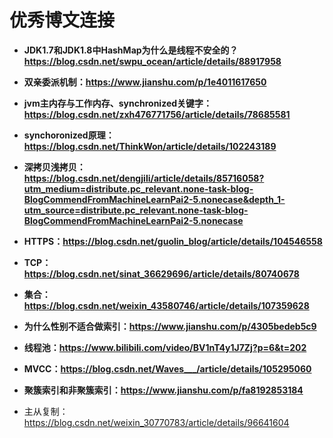 # **优秀博文连接**

* **JDK1.7和JDK1.8中HashMap为什么是线程不安全的？https://blog.csdn.net/swpu_ocean/article/details/88917958**
* **双亲委派机制：https://www.jianshu.com/p/1e4011617650**
* **jvm主内存与工作内存、synchronized关键字：https://blog.csdn.net/zxh476771756/article/details/78685581**
* **synchoronized原理：https://blog.csdn.net/ThinkWon/article/details/102243189**
* **深拷贝浅拷贝：https://blog.csdn.net/dengjili/article/details/85716058?utm_medium=distribute.pc_relevant.none-task-blog-BlogCommendFromMachineLearnPai2-5.nonecase&depth_1-utm_source=distribute.pc_relevant.none-task-blog-BlogCommendFromMachineLearnPai2-5.nonecase**
* **HTTPS：https://blog.csdn.net/guolin_blog/article/details/104546558**
* **TCP：https://blog.csdn.net/sinat_36629696/article/details/80740678**
* **集合：https://blog.csdn.net/weixin_43580746/article/details/107359628**
* **为什么性别不适合做索引：https://www.jianshu.com/p/4305bedeb5c9**
* **线程池：https://www.bilibili.com/video/BV1nT4y1J7Zj?p=6&t=202**
* **MVCC：https://blog.csdn.net/Waves___/article/details/105295060**
* **聚簇索引和非聚簇索引：https://www.jianshu.com/p/fa8192853184**

* 主从复制：https://blog.csdn.net/weixin_30770783/article/details/96641604